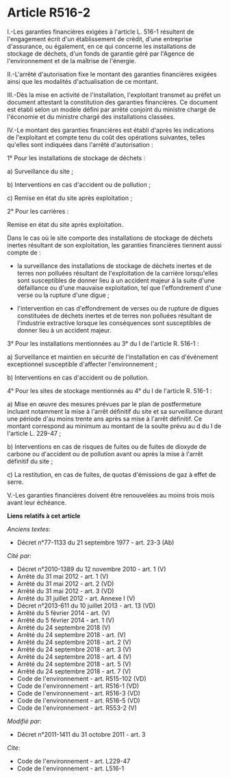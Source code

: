 # Article R516-2

I.-Les garanties financières exigées à l'article L. 516-1 résultent de l'engagement écrit d'un établissement de crédit, d'une
entreprise d'assurance, ou également, en ce qui concerne les installations de stockage de déchets, d'un fonds de garantie
géré par l'Agence de l'environnement et de la maîtrise de l'énergie. 

II.-L'arrêté d'autorisation fixe le montant des garanties financières exigées ainsi que les modalités d'actualisation de ce
montant. 

III.-Dès la mise en activité de l'installation, l'exploitant transmet au préfet un document attestant la constitution des
garanties financières. Ce document est établi selon un modèle défini par arrêté conjoint du ministre chargé de l'économie et
du ministre chargé des installations classées. 

IV.-Le montant des garanties financières est établi d'après les indications de l'exploitant et compte tenu du coût des
opérations suivantes, telles qu'elles sont indiquées dans l'arrêté d'autorisation : 

1° Pour les installations de stockage de déchets : 

a) Surveillance du site ; 

b) Interventions en cas d'accident ou de pollution ; 

c) Remise en état du site après exploitation ; 

2° Pour les carrières : 

Remise en état du site après exploitation. 

Dans le cas où le site comporte des installations de stockage de déchets inertes résultant de son exploitation, les garanties
financières tiennent aussi compte de :

- la surveillance des installations de stockage de déchets inertes et de terres non polluées résultant de l'exploitation de
la carrière lorsqu'elles sont susceptibles de donner lieu à un accident majeur à la suite d'une défaillance ou d'une mauvaise
exploitation, tel que l'effondrement d'une verse ou la rupture d'une digue ;

- l'intervention en cas d'effondrement de verses ou de rupture de digues constituées de déchets inertes et de terres non
polluées résultant de l'industrie extractive lorsque les conséquences sont susceptibles de donner lieu à un accident majeur. 

3° Pour les installations mentionnées au 3° du I de l'article R. 516-1 : 

a) Surveillance et maintien en sécurité de l'installation en cas d'événement exceptionnel susceptible d'affecter
l'environnement ; 

b) Interventions en cas d'accident ou de pollution. 

4° Pour les sites de stockage mentionnés au 4° du I de l'article R. 516-1 : 

a) Mise en œuvre des mesures prévues par le plan de postfermeture incluant notamment la mise à l'arrêt définitif du site et
sa surveillance durant une période d'au moins trente ans après sa mise à l'arrêt définitif. Ce montant correspond au minimum
au montant de la soulte prévu au d du I de l'article L. 229-47 ; 

b) Interventions en cas de risques de fuites ou de fuites de dioxyde de carbone ou d'accident ou de pollution avant ou après
la mise à l'arrêt définitif du site ; 

c) La restitution, en cas de fuites, de quotas d'émissions de gaz à effet de serre. 

V.-Les garanties financières doivent être renouvelées au moins trois mois avant leur échéance.

**Liens relatifs à cet article**

_Anciens textes_:

  - Décret n°77-1133 du 21 septembre 1977 - art. 23-3 (Ab)

_Cité par_:

  - Décret n°2010-1389 du 12 novembre 2010 - art. 1 (V)
  - Arrêté du 31 mai 2012 - art. 1 (V)
  - Arrêté du 31 mai 2012 - art. 2 (VD)
  - Arrêté du 31 mai 2012 - art. 3 (VD)
  - Arrêté du 31 juillet 2012 - art. Annexe I (V)
  - Décret n°2013-611 du 10 juillet 2013 - art. 13 (VD)
  - Arrêté du 5 février 2014 - art. (V)
  - Arrêté du 5 février 2014 - art. 1 (V)
  - Arrêté du 24 septembre 2018 (V)
  - Arrêté du 24 septembre 2018 - art. (V)
  - Arrêté du 24 septembre 2018 - art. 2 (V)
  - Arrêté du 24 septembre 2018 - art. 3 (V)
  - Arrêté du 24 septembre 2018 - art. 4 (V)
  - Arrêté du 24 septembre 2018 - art. 5 (V)
  - Arrêté du 24 septembre 2018 - art. 7 (V)
  - Code de l'environnement - art. R515-102 (VD)
  - Code de l'environnement - art. R516-1 (VD)
  - Code de l'environnement - art. R516-3 (VD)
  - Code de l'environnement - art. R516-5 (VD)
  - Code de l'environnement - art. R553-2 (V)

_Modifié par_:

  - Décret n°2011-1411 du 31 octobre 2011 - art. 3

_Cite_:

  - Code de l'environnement - art. L229-47
  - Code de l'environnement - art. L516-1
